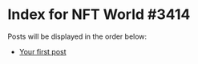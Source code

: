 # Index for NFT World #3414
Posts will be displayed in the order below:

- [Your first post](./001-first.md)


